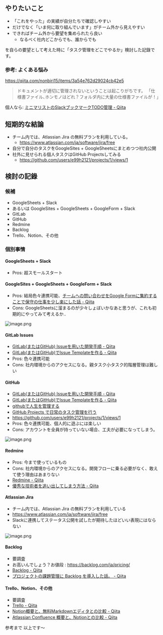 ## やりたいこと

- 「これをやった」の実績が自分たちで確認しやすい
- だけでなく「いま何に取り組んでいます」がチーム外から見えやすい
- できればチーム外から要望を集められたら良い
    - なるべく社内どこからでも、誰からでも

を自らの要望として考えた時に「タスク管理をどこでやるか」検討した記錄です。


### 参考: よくある悩み

https://qiita.com/nonbiri15/items/3a54e762d29024cb42e5
> ドキュメントが適切に管理されないということは起こりがちです。
「仕様書ファイル､ホンモノはどれ？フォルダ内に大量の仕様書ファイルが！」

個人なら: [ミニマリストのSlackブックマークTODO管理 - Qiita](https://qiita.com/e99h2121/items/98793a5fc84df7424925)


## 短期的な結論

- チーム内では、Atlassian Jira の無料プランを利用している。
    - https://www.atlassian.com/ja/software/jira/free
- 自分で自分のタスクをGoogleSites + GoogleSheetsにまとめつつ社内公開
- 社外に見せられる個人タスクはGitHub Projectsしてみる
    - https://github.com/users/e99h2121/projects/1/views/1


## 検討の記錄

### 候補

- GoogleSheets + Slack
- あるいは GoogleSites + GoogleSheets + GoogleForm + Slack
- GitLab
- GitHub
- Redmine
- Backlog
- Trello、Notion、その他

### 個別事情

#### GoogleSheets + Slack

- Pros: 超スモールスタート

#### GoogleSites + GoogleSheets + GoogleForm + Slack

- Pros: 結局色々連携可能、[チームへの問い合わせをGoogle Formに集約することで保守の仕事を少し楽にした話 - Qiita](https://qiita.com/mnmay/items/1e174c9854b60a44a185)
- Cons: GoogleSheetsに溜まるのが少々しょぼいかなあと思うが、これも初期的にやってみて考えるか..

![image.png](https://qiita-image-store.s3.ap-northeast-1.amazonaws.com/0/93824/fb318a67-7403-1c94-266c-e7cdd81cc15e.png)


#### GitLab Issues

- [GitLab(またはGitHub) Issueを用いた開発手順 - Qiita](https://qiita.com/e99h2121/items/00c2c9619feccdff81d3)
- [GitLab(またはGitHub)でIssue Templateを作る - Qiita](https://qiita.com/e99h2121/items/2690103fce58cdbdc714)
- Pros: 色々連携可能
- Cons: 社内環境からのアクセスになる。親タスク小タスク的階層管理は難しい

#### GitHub

- [GitLab(またはGitHub) Issueを用いた開発手順 - Qiita](https://qiita.com/e99h2121/items/00c2c9619feccdff81d3)
- [GitLab(またはGitHub)でIssue Templateを作る - Qiita](https://qiita.com/e99h2121/items/2690103fce58cdbdc714)
- [githubで人生を管理する](https://zenn.dev/hand_dot/articles/85c9640b7dcc66) 
- [GitHub Projects で日常のタスク管理を行う](https://zenn.dev/t4t5u0/articles/f3aeb3895fd1fb) 
- https://github.com/users/e99h2121/projects/1/views/1
- Pros: 色々連携可能、個人的に遊ぶには楽しい
- Cons: アカウントを全員が持っていない場合、工夫が必要になってしまう。

![image.png](https://qiita-image-store.s3.ap-northeast-1.amazonaws.com/0/93824/15877a08-b2c4-e1bb-014e-70f3183a5ce3.png)


#### Redmine

- Pros: 今まで使っているもの
- Cons: 社内環境からのアクセスになる。開発フローに乗る必要がなく、敢えて使う理由はあまりない
- [Redmine - Qiita](https://qiita.com/tags/redmine)
- [優秀な技術者を追い出してしまう方法 - Qiita](https://qiita.com/nonbiri15/items/961543c6460432289a02#%E3%83%9E%E3%83%8D%E3%82%B8%E3%83%A3%E3%83%BC%E3%81%AE%E3%81%BF%E3%81%AA%E3%81%95%E3%82%93%E3%81%B8%E3%81%AE%E5%89%8D%E6%9B%B8%E3%81%8D)

#### Atlassian Jira

- チーム内では、Atlassian Jira の無料プランを利用している
- https://www.atlassian.com/ja/software/jira/free
- Slackに連携してステータス公開を試したが期待したほどいい表現にはならない
 
![image.png](https://qiita-image-store.s3.ap-northeast-1.amazonaws.com/0/93824/2eaf23a9-3fb5-a073-d5f3-25a15c5c7812.png)


#### Backlog

- 要調査
- お高いんでしょう？お値段 : https://backlog.com/ja/pricing/
- [Backlog - Qiita](https://qiita.com/tags/backlog)
- [プロジェクトの課題管理に Backlog を導入した話。 - Qiita](https://qiita.com/marie_khr/items/94c48a0d9fd04a07ffa6)

#### Trello、Notion、その他

- 要調査
- [Trello - Qiita](https://qiita.com/tags/trello)
- [Notion概要と、無料Markdownエディタとの比較 - Qiita](https://qiita.com/e99h2121/items/727041904ea41d02b26c)
- [Atlassian Confluence 概要と、Notionとの比較 - Qiita](https://qiita.com/e99h2121/items/cd4d354fc7bbe528a063)


参考まで
以上です～
